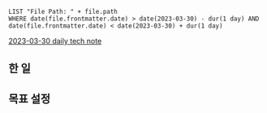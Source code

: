 ```dataview
LIST "File Path: " + file.path
WHERE date(file.frontmatter.date) > date(2023-03-30) - dur(1 day) AND date(file.frontmatter.date) < date(2023-03-30) + dur(1 day)
```

[2023-03-30 daily tech note](../../../topic/tech-review/2023-03-30/T2023-03-30.md)

## 한 일

## 목표 설정
